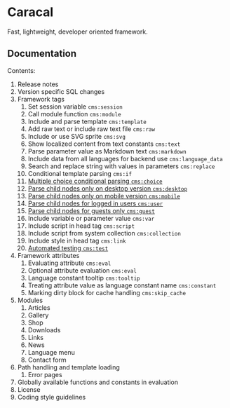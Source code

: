 # Caracal

Fast, lightweight, developer oriented framework.


## Documentation

Contents:

1. Release notes
2. Version specific SQL changes
3. Framework tags
	1. Set session variable `cms:session`
	2. Call module function `cms:module`
	3. Include and parse template `cms:template`
	4. Add raw text or include raw text file `cms:raw`
	5. Include or use SVG sprite `cms:svg`
	6. Show localized content from text constants `cms:text`
	7. Parse parameter value as Markdown text `cms:markdown`
	8. Include data from all languages for backend use `cms:language_data`
	9. Search and replace string with values in parameters `cms:replace`
	10. Conditional template parsing `cms:if`
	11. [Multiple choice conditional parsing `cms:choice`](docs/tags/choice.markdown)
	12. [Parse child nodes only on desktop version `cms:desktop`](docs/tags/desktop.markdown)
	13. [Parse child nodes only on mobile version `cms:mobile`](docs/tags/mobile.markdown)
	14. [Parse child nodes for logged in users `cms:user`](docs/tags/user.markdown)
	15. [Parse child nodes for guests only `cms:guest`](docs/tags/guest.markdown)
	16. Include variable or parameter value `cms:var`
	17. Include script in head tag `cms:script`
	18. Include script from system collection `cms:collection`
	19. Include style in head tag `cms:link`
	20. [Automated testing `cms:test`](docs/tags/user.markdown)
4. Framework attributes
	1. Evaluating attribute `cms:eval`
	2. Optional attribute evaluation `cms:eval`
	3. Language constant tooltip `cms:tooltip`
	4. Treating attribute value as language constant name `cms:constant`
	5. Marking dirty block for cache handling `cms:skip_cache`
5. Modules
	1. Articles
	2. Gallery
	3. Shop
	4. Downloads
	5. Links
	6. News
	7. Language menu
	8. Contact form
6. Path handling and template loading
	1. Error pages
7. Globally available functions and constants in evaluation
8. License
9. Coding style guidelines
